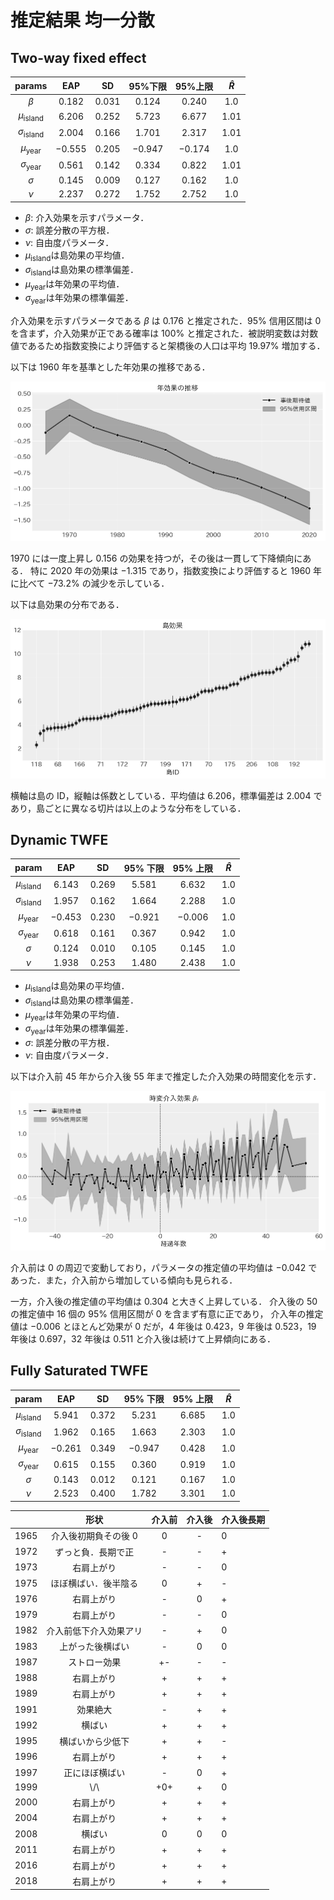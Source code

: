 # 推定結果 均一分散

## Two-way fixed effect

|          params          |   EAP    |   SD    | 95%下限  | 95%上限  | $\hat{R}$ |
| :----------------------: | :------: | :-----: | :------: | :------: | :-------: |
|         $\beta$          | $0.182$  | $0.031$ | $0.124$  | $0.240$  |   $1.0$   |
|  $\mu_{\text{island}}$   | $6.206$  | $0.252$ | $5.723$  | $6.677$  |  $1.01$   |
| $\sigma_{\text{island}}$ | $2.004$  | $0.166$ | $1.701$  | $2.317$  |  $1.01$   |
|   $\mu_{\text{year}}$    | $-0.555$ | $0.205$ | $-0.947$ | $-0.174$ |   $1.0$   |
|  $\sigma_{\text{year}}$  | $0.561$  | $0.142$ | $0.334$  | $0.822$  |  $1.01$   |
|         $\sigma$         | $0.145$  | $0.009$ | $0.127$  | $0.162$  |   $1.0$   |
|          $\nu$           | $2.237$  | $0.272$ | $1.752$  | $2.752$  |   $1.0$   |

- $\beta$: 介入効果を示すパラメータ．
- $\sigma$: 誤差分散の平方根．
- $\nu$: 自由度パラメータ．
- $\mu_{\text{island}}$は島効果の平均値．
- $\sigma_{\text{island}}$は島効果の標準偏差．
- $\mu_{\text{year}}$は年効果の平均値．
- $\sigma_{\text{year}}$は年効果の標準偏差．

介入効果を示すパラメータである $\beta$ は $0.176$ と推定された．$95\%$ 信用区間は $0$ を含まず，介入効果が正である確率は $100\%$ と推定された．被説明変数は対数値であるため指数変換により評価すると架橋後の人口は平均 $19.97\%$ 増加する．

以下は $1960$ 年を基準とした年効果の推移である．

![年効果の推移](../figures/twfe/twfe_year_effects.png)

$1970$ には一度上昇し $0.156$ の効果を持つが，その後は一貫して下降傾向にある．
特に $2020$ 年の効果は $-1.315$ であり，指数変換により評価すると $1960$ 年に比べて $-73.2\%$ の減少を示している．

以下は島効果の分布である．

![島効果](../figures/twfe/twfe_island_effect.png)

横軸は島の ID，縦軸は係数としている．平均値は $6.206$，標準偏差は $2.004$ であり，島ごとに異なる切片は以上のような分布をしている．

## Dynamic TWFE

|          param           |   EAP    |   SD    | 95% 下限 | 95% 上限 | $\hat{R}$ |
| :----------------------: | :------: | :-----: | :------: | :------: | :-------: |
|  $\mu_{\text{island}}$   | $6.143$  | $0.269$ | $5.581$  | $6.632$  |   $1.0$   |
| $\sigma_{\text{island}}$ | $1.957$  | $0.162$ | $1.664$  | $2.288$  |   $1.0$   |
|   $\mu_{\text{year}}$    | $-0.453$ | $0.230$ | $-0.921$ | $-0.006$ |   $1.0$   |
|  $\sigma_{\text{year}}$  | $0.618$  | $0.161$ | $0.367$  | $0.942$  |   $1.0$   |
|         $\sigma$         | $0.124$  | $0.010$ | $0.105$  | $0.145$  |   $1.0$   |
|          $\nu$           | $1.938$  | $0.253$ | $1.480$  | $2.438$  |   $1.0$   |

- $\mu_{\text{island}}$は島効果の平均値．
- $\sigma_{\text{island}}$は島効果の標準偏差．
- $\mu_{\text{year}}$は年効果の平均値．
- $\sigma_{\text{year}}$は年効果の標準偏差．
- $\sigma$: 誤差分散の平方根．
- $\nu$: 自由度パラメータ．

以下は介入前 $45$ 年から介入後 $55$ 年まで推定した介入効果の時間変化を示す．

![時変介入効果](../figures/dynamic_twfe/dynamic_twfe_beta_l.png)

介入前は $0$ の周辺で変動しており，パラメータの推定値の平均値は $-0.042$ であった．また，介入前から増加している傾向も見られる．

一方，介入後の推定値の平均値は $0.304$ と大きく上昇している．
介入後の $50$ の推定値中 $16$ 個の $95\%$ 信用区間が $0$ を含まず有意に正であり，
介入年の推定値は $-0.006$ とほとんど効果が $0$ だが，$4$ 年後は $0.423$，$9$ 年後は $0.523$，$19$ 年後は $0.697$，$32$ 年後は $0.511$ と介入後は続けて上昇傾向にある．

## Fully Saturated TWFE

|          param           |   EAP    |   SD    | 95% 下限 | 95% 上限 | $\hat{R}$ |
| :----------------------: | :------: | :-----: | :------: | :------: | :-------: |
|  $\mu_{\text{island}}$   | $5.941$  | $0.372$ | $5.231$  | $6.685$  |   $1.0$   |
| $\sigma_{\text{island}}$ | $1.962$  | $0.165$ | $1.663$  | $2.303$  |   $1.0$   |
|   $\mu_{\text{year}}$    | $-0.261$ | $0.349$ | $-0.947$ | $0.428$  |   $1.0$   |
|  $\sigma_{\text{year}}$  | $0.615$  | $0.155$ | $0.360$  | $0.919$  |   $1.0$   |
|         $\sigma$         | $0.143$  | $0.012$ | $0.121$  | $0.167$  |   $1.0$   |
|          $\nu$           | $2.523$  | $0.400$ | $1.782$  | $3.301$  |   $1.0$   |

|      |          形状          | 介入前 | 介入後 | 介入後長期 |
| :--: | :--------------------: | :----: | :----: | ---------- |
| 1965 |  介入後初期負その後 0  |   0    |   -    | 0          |
| 1972 |   ずっと負．長期で正   |   -    |   -    | +          |
| 1973 |       右肩上がり       |   -    |   -    | 0          |
| 1975 |  ほぼ横ばい．後半陰る  |   0    |   +    | -          |
| 1976 |       右肩上がり       |   -    |   0    | +          |
| 1979 |       右肩上がり       |   -    |   -    | 0          |
| 1982 | 介入前低下介入効果アリ |   -    |   +    | 0          |
| 1983 |    上がった後横ばい    |   -    |   0    | 0          |
| 1987 |     ストロー効果　     |   +-   |   -    | -          |
| 1988 |       右肩上がり       |   +    |   +    | +          |
| 1989 |       右肩上がり       |   +    |   +    | +          |
| 1991 |        効果絶大        |   -    |   +    | +          |
| 1992 |         横ばい         |   +    |   +    | +          |
| 1995 |    横ばいから少低下    |   +    |   +    | -          |
| 1996 |       右肩上がり       |   +    |   +    | +          |
| 1997 |     正にほぼ横ばい     |   -    |   0    | +          |
| 1999 |         \\/\           |  +0+   |   +    | 0          |
| 2000 |       右肩上がり       |   +    |   +    | +          |
| 2004 |       右肩上がり       |   +    |   +    | +          |
| 2008 |         横ばい         |   0    |   0    | 0          |
| 2011 |       右肩上がり       |   +    |   +    | +          |
| 2016 |       右肩上がり       |   +    |   +    | +          |
| 2018 |       右肩上がり       |   +    |   +    | +          |
